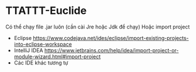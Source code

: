 # TTATTT-Euclide

Có thể chạy file .jar luôn (cần cài Jre hoặc Jdk để chạy)
Hoặc import project
  + Eclipse
      https://www.codejava.net/ides/eclipse/import-existing-projects-into-eclipse-workspace
  + IntelliJ IDEA 
      https://www.jetbrains.com/help/idea/import-project-or-module-wizard.html#import-project
  + Các IDE khác tương tự

